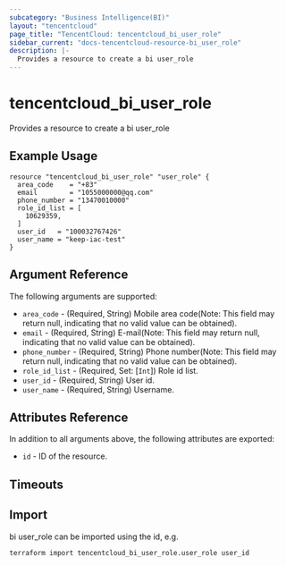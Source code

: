 ```yaml
---
subcategory: "Business Intelligence(BI)"
layout: "tencentcloud"
page_title: "TencentCloud: tencentcloud_bi_user_role"
sidebar_current: "docs-tencentcloud-resource-bi_user_role"
description: |-
  Provides a resource to create a bi user_role
---
```


# tencentcloud_bi_user_role

Provides a resource to create a bi user_role

## Example Usage

```hcl
resource "tencentcloud_bi_user_role" "user_role" {
  area_code    = "+83"
  email        = "1055000000@qq.com"
  phone_number = "13470010000"
  role_id_list = [
    10629359,
  ]
  user_id   = "100032767426"
  user_name = "keep-iac-test"
}
```

## Argument Reference

The following arguments are supported:

* `area_code` - (Required, String) Mobile area code(Note: This field may return null, indicating that no valid value can be obtained).
* `email` - (Required, String) E-mail(Note: This field may return null, indicating that no valid value can be obtained).
* `phone_number` - (Required, String) Phone number(Note: This field may return null, indicating that no valid value can be obtained).
* `role_id_list` - (Required, Set: [`Int`]) Role id list.
* `user_id` - (Required, String) User id.
* `user_name` - (Required, String) Username.

## Attributes Reference

In addition to all arguments above, the following attributes are exported:

* `id` - ID of the resource.



## Timeouts

<no value>


## Import

bi user_role can be imported using the id, e.g.

```
terraform import tencentcloud_bi_user_role.user_role user_id
```

